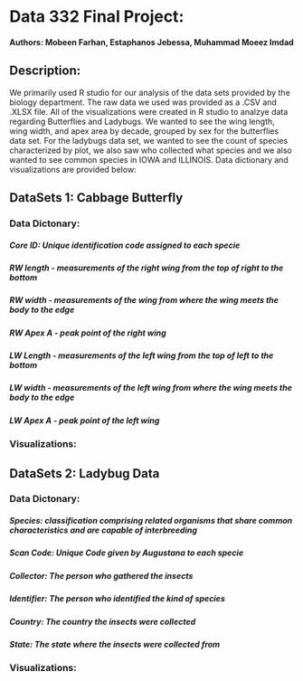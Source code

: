# Data 332 Final Project: 
#### Authors: Mobeen Farhan, Estaphanos Jebessa, Muhammad Moeez Imdad

## Description:
We primarily used R studio for our analysis of the data sets provided by the biology department. The raw data we used was provided as a .CSV and .XLSX file. All of the visualizations were created in R studio to analzye data regarding Butterflies and Ladybugs. We wanted to see the wing length, wing width, and apex area by decade, grouped by sex for the butterflies data set. For the ladybugs data set, we wanted to see the count of species characterized by plot, we also saw who collected what species and we also wanted to see common species in IOWA and ILLINOIS. Data dictionary and visualizations are provided below:

## DataSets 1: Cabbage Butterfly
### Data Dictonary:
##### Core ID: Unique identification code assigned to each specie
##### RW length - measurements of the right wing from the top of right to the bottom
##### RW width - measurements of the wing from where the wing meets the body to the edge
##### RW Apex A - peak point of the right wing
##### LW Length - measurements of the left wing from the top of left to the bottom
##### LW width - measurements of the left wing from where the wing meets the body to the edge
##### LW Apex A - peak point of the left wing

### Visualizations:


## DataSets 2: Ladybug Data
### Data Dictonary:
##### Species: classification comprising related organisms that share common characteristics and are capable of interbreeding
##### Scan Code: Unique Code given by Augustana to each specie
##### Collector: The person who gathered the insects
##### Identifier: The person who identified the kind of species
##### Country: The country the insects were collected
##### State: The state where the insects were collected from

### Visualizations:
